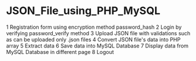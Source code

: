 # JSON_File_using_PHP_MySQL

1 Registration form using encryption method password_hash 
2 Login by verifying password_verify method
3 Upload JSON file with validations such as can be uploaded only .json files
4 Convert JSON file's data into PHP array
5 Extract data
6 Save data into MySQL Database
7 Display data from MySQL Database in different page
8 Logout
